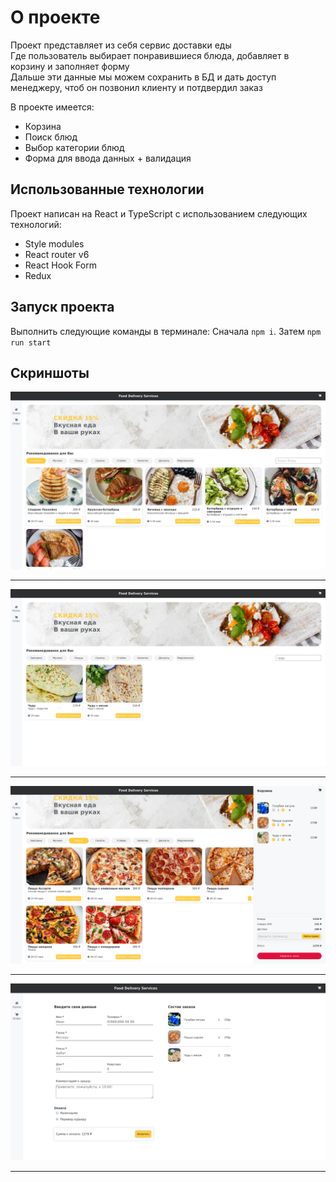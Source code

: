 # О проекте

Проект представляет из себя сервис доставки еды  
Где пользователь выбирает понравившиеся блюда, добавляет в корзину и заполняет форму  
Дальше эти данные мы можем сохранить в БД и дать доступ менеджеру, чтоб он позвонил клиенту и потдвердил заказ

В проекте имеется:

- Корзина
- Поиск блюд
- Выбор категории блюд
- Форма для ввода данных + валидация

## Использованные технологии

Проект написан на React и TypeScript с использованием следующих технологий:

- Style modules
- React router v6
- React Hook Form
- Redux

## Запуск проекта

Выполнить следующие команды в терминале: Сначала `npm i`. Затем `npm run start`

## Скриншоты

![Screenshot](https://github.com/Adamadziev4/dashboard-food-delivery/blob/main/public/images/screenshots/1.png)

---

![Screenshot](https://github.com/Adamadziev4/dashboard-food-delivery/blob/main/public/images/screenshots/2.png)

---

![Screenshot](https://github.com/Adamadziev4/dashboard-food-delivery/blob/main/public/images/screenshots/3.png)

---

![Screenshot](https://github.com/Adamadziev4/dashboard-food-delivery/blob/main/public/images/screenshots/4.png)

---
